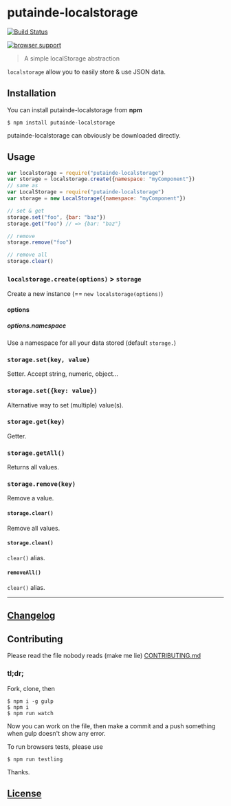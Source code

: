 # putainde-localstorage

[![Build Status](http://img.shields.io/travis/putaindecode/localstorage.svg?style=flat)](https://travis-ci.org/putaindecode/localstorage)

[![browser support](https://ci.testling.com/putaindecode/localstorage.png)](https://ci.testling.com/putaindecode/localstorage)

> A simple localStorage abstraction

`localstorage` allow you to easily store & use JSON data.

## Installation

You can install putainde-localstorage from **npm**

```shell
$ npm install putainde-localstorage
```

putainde-localstorage can obviously be downloaded directly.

## Usage

```js
var localstorage = require("putainde-localstorage")
var storage = localstorage.create({namespace: "myComponent"})
// same as
var LocalStorage = require("putainde-localstorage")
var storage = new LocalStorage({namespace: "myComponent"})

// set & get
storage.set("foo", {bar: "baz"})
storage.get("foo") // => {bar: "baz"}

// remove
storage.remove("foo")

// remove all
storage.clear()
```

### `localstorage.create(options)` > `storage`

Create a new instance (== `new localstorage(options)`)

#### options

##### options.namespace

Use a namespace for all your data stored (default `storage.`)

### `storage.set(key, value)`

Setter. Accept string, numeric, object...

### `storage.set({key: value})`

Alternative way to set (multiple) value(s).

### `storage.get(key)`

Getter.

### `storage.getAll()`

Returns all values.

### `storage.remove(key)`

Remove a value.

#### `storage.clear()`

Remove all values.

#### `storage.clean()`

`clear()` alias.

#### `removeAll()`

`clear()` alias.

---

## [Changelog](CHANGELOG.md)

## Contributing

Please read the file nobody reads (make me lie) [CONTRIBUTING.md](CONTRIBUTING.md)

### tl;dr;

Fork, clone, then

```shell
$ npm i -g gulp
$ npm i
$ npm run watch
```

Now you can work on the file, then make a commit and a push something when gulp doesn't show any error.

To run browsers tests, please use

```shell
$ npm run testling
```

Thanks.

## [License](LICENSE-MIT)
